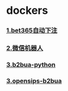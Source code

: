 # dockers

### [1.bet365自动下注](./bet365/README.md)

### [2.微信机器人](./weixin/README.md)

### [3.b2bua-python](./b2bua/README.md)

### [3.opensips-b2bua](./opensips/README.md)